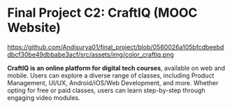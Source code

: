 # Final Project C2: CraftIQ (MOOC Website)

https://github.com/Andisurya01/final_project/blob/0560026a105bfcdbeebddbcf30be49dbbabe3acf/src/assets/img/color_craftiq.png

**CraftIQ is an online platform for digital tech courses**, available on web and mobile. Users can explore a diverse range of classes, including Product Management, UI/UX, Android/iOS/Web Development, and more. Whether opting for free or paid classes, users can learn step-by-step through engaging video modules.
